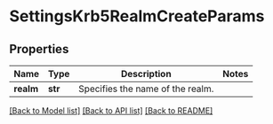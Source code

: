 # SettingsKrb5RealmCreateParams

## Properties
Name | Type | Description | Notes
------------ | ------------- | ------------- | -------------
**realm** | **str** | Specifies the name of the realm. | 

[[Back to Model list]](../README.md#documentation-for-models) [[Back to API list]](../README.md#documentation-for-api-endpoints) [[Back to README]](../README.md)


